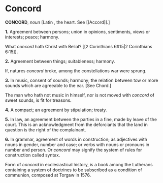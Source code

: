 # Concord

**CONCORD**, _noun_ \[Latin , the heart. See [[Accord]].\]

**1.** Agreement between persons; union in opinions, sentiments, views or interests; peace; harmony.

What _concord_ hath Christ with Belial? [[2 Corinthians 6#15|2 Corinthians 6:15]].

**2.** Agreement between things; suitableness; harmony.

If, natures _concord_ broke, among the constellations war were sprung.

**3.** In music, consent of sounds; harmony; the relation between tow or more sounds which are agreeable to the ear. \[See Chord.\]

The man who hath not music in himself, nor is not moved with _concord_ of sweet sounds, is fit for treasons.

**4.** A compact; an agreement by stipulation; treaty.

**5.** In law, an agreement between the parties in a fine, made by leave of the court. This is an acknowledgment from the deforciants that the land in question is the right of the complainant.

**6.** In grammar, agreement of words in construction; as adjectives with nouns in gender, number and case; or verbs with nouns or pronouns in number and person. Or _concord_ may signify the system of rules for construction called syntax.

Form of _concord_ in ecclesiastical history, is a book among the Lutherans containing a system of doctrines to be subscribed as a condition of communion, composed at Torgaw in 1576.